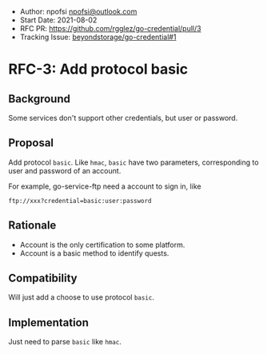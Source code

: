 - Author: npofsi <npofsi@outlook.com>
- Start Date: 2021-08-02
- RFC PR: https://github.com/rgglez/go-credential/pull/3
- Tracking Issue: [beyondstorage/go-credential#1](https://github.com/rgglez/go-credential/issues/1)

# RFC-3: Add protocol basic


## Background

Some services don't support other credentials, but user or password.


## Proposal

Add protocol `basic`. Like `hmac`, `basic` have two parameters, corresponding to user and password of an account.

For example, go-service-ftp need a account to sign in, like

`ftp://xxx?credential=basic:user:password`

## Rationale

- Account is the only certification to some platform.
- Account is a basic method to identify quests.

## Compatibility

Will just add a choose to use protocol `basic`.

## Implementation

Just need to parse `basic` like `hmac`.